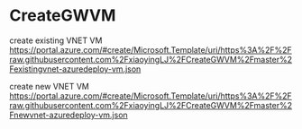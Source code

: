 # CreateGWVM

create existing VNET VM
https://portal.azure.com/#create/Microsoft.Template/uri/https%3A%2F%2Fraw.githubusercontent.com%2FxiaoyingLJ%2FCreateGWVM%2Fmaster%2Fexistingvnet-azuredeploy-vm.json

create new VNET VM
https://portal.azure.com/#create/Microsoft.Template/uri/https%3A%2F%2Fraw.githubusercontent.com%2FxiaoyingLJ%2FCreateGWVM%2Fmaster%2Fnewvnet-azuredeploy-vm.json
